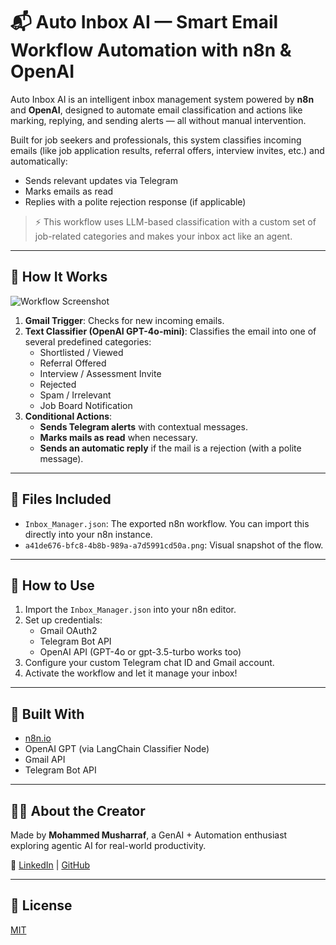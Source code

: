 # 📬 Auto Inbox AI — Smart Email Workflow Automation with n8n & OpenAI

Auto Inbox AI is an intelligent inbox management system powered by **n8n** and **OpenAI**, designed to automate email classification and actions like marking, replying, and sending alerts — all without manual intervention.

Built for job seekers and professionals, this system classifies incoming emails (like job application results, referral offers, interview invites, etc.) and automatically:

- Sends relevant updates via Telegram
- Marks emails as read
- Replies with a polite rejection response (if applicable)

> ⚡ This workflow uses LLM-based classification with a custom set of job-related categories and makes your inbox act like an agent.

---

## 🧠 How It Works


![Workflow Screenshot](https://github.com/user-attachments/assets/d550c5c0-b89a-4697-a8bb-125a2b07d833)
1. **Gmail Trigger**: Checks for new incoming emails.
2. **Text Classifier (OpenAI GPT-4o-mini)**: Classifies the email into one of several predefined categories:
   - Shortlisted / Viewed
   - Referral Offered
   - Interview / Assessment Invite
   - Rejected
   - Spam / Irrelevant
   - Job Board Notification
3. **Conditional Actions**:
   - **Sends Telegram alerts** with contextual messages.
   - **Marks mails as read** when necessary.
   - **Sends an automatic reply** if the mail is a rejection (with a polite message).
   
---

## 📂 Files Included

- `Inbox_Manager.json`: The exported n8n workflow. You can import this directly into your n8n instance.
- `a41de676-bfc8-4b8b-989a-a7d5991cd50a.png`: Visual snapshot of the flow.

---

## 🚀 How to Use

1. Import the `Inbox_Manager.json` into your n8n editor.
2. Set up credentials:
   - Gmail OAuth2
   - Telegram Bot API
   - OpenAI API (GPT-4o or gpt-3.5-turbo works too)
3. Configure your custom Telegram chat ID and Gmail account.
4. Activate the workflow and let it manage your inbox!

---

## 🧰 Built With

- [n8n.io](https://n8n.io)
- OpenAI GPT (via LangChain Classifier Node)
- Gmail API
- Telegram Bot API

---

## 🙋‍♂️ About the Creator

Made by **Mohammed Musharraf**, a GenAI + Automation enthusiast exploring agentic AI for real-world productivity.

🔗 [LinkedIn](https://www.linkedin.com/in/mohammed-musharraf11/) | [GitHub](https://github.com/MohammedMusharraf11)

---

## 📜 License

[MIT](https://github.com/MohammedMusharraf11/Auto-Inbox-AI/blob/main/LICENSE)
